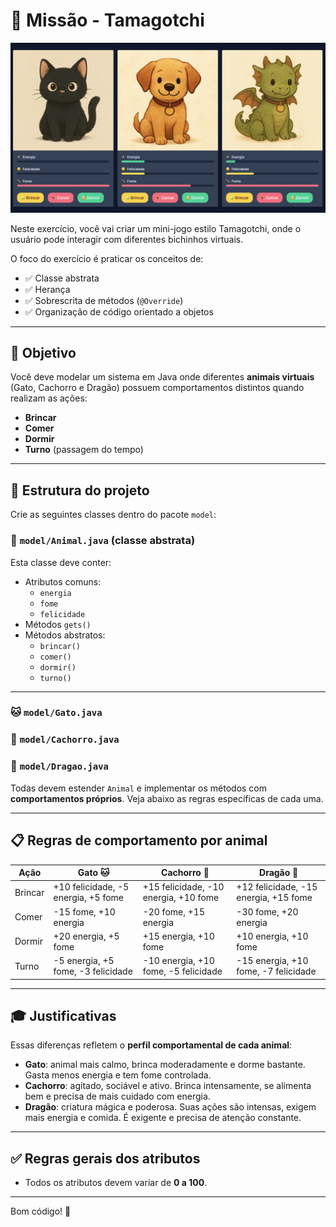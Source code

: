 # 🐾 Missão - Tamagotchi 

![Exemplo de Tela](docs/screen.png)

Neste exercício, você vai criar um mini-jogo estilo Tamagotchi, onde o usuário pode interagir com diferentes bichinhos virtuais.

O foco do exercício é praticar os conceitos de:

- ✅ Classe abstrata
- ✅ Herança
- ✅ Sobrescrita de métodos (`@Override`)
- ✅ Organização de código orientado a objetos

---

## 🎯 Objetivo

Você deve modelar um sistema em Java onde diferentes **animais virtuais** (Gato, Cachorro e Dragão) possuem comportamentos distintos quando realizam as ações:

- **Brincar**
- **Comer**
- **Dormir**
- **Turno** (passagem do tempo)

---

## 🧩 Estrutura do projeto

Crie as seguintes classes dentro do pacote `model`:

### 📁 `model/Animal.java` (classe abstrata)

Esta classe deve conter:

- Atributos comuns:
  - `energia`
  - `fome`
  - `felicidade`
- Métodos `gets()`
- Métodos abstratos:
  - `brincar()`
  - `comer()`
  - `dormir()`
  - `turno()`

---

### 🐱 `model/Gato.java`
### 🐶 `model/Cachorro.java`
### 🐲 `model/Dragao.java`

Todas devem estender `Animal` e implementar os métodos com **comportamentos próprios**. Veja abaixo as regras específicas de cada uma.

---

## 📋 Regras de comportamento por animal

| Ação     | Gato 🐱                       | Cachorro 🐶                     | Dragão 🐲                             |
|----------|-------------------------------|----------------------------------|----------------------------------------|
| Brincar  | +10 felicidade, -5 energia, +5 fome  | +15 felicidade, -10 energia, +10 fome | +12 felicidade, -15 energia, +15 fome   |
| Comer    | -15 fome, +10 energia         | -20 fome, +15 energia           | -30 fome, +20 energia                 |
| Dormir   | +20 energia, +5 fome          | +15 energia, +10 fome           | +10 energia, +10 fome                 |
| Turno    | -5 energia, +5 fome, -3 felicidade | -10 energia, +10 fome, -5 felicidade | -15 energia, +10 fome, -7 felicidade    |

---

## 🎓 Justificativas

Essas diferenças refletem o **perfil comportamental de cada animal**:

- **Gato**: animal mais calmo, brinca moderadamente e dorme bastante. Gasta menos energia e tem fome controlada.
- **Cachorro**: agitado, sociável e ativo. Brinca intensamente, se alimenta bem e precisa de mais cuidado com energia.
- **Dragão**: criatura mágica e poderosa. Suas ações são intensas, exigem mais energia e comida. É exigente e precisa de atenção constante.

---

## ✅ Regras gerais dos atributos

- Todos os atributos devem variar de **0 a 100**.

---

Bom código! 🚀